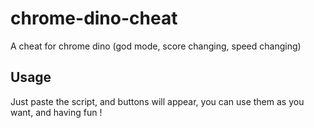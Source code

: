 # chrome-dino-cheat
A cheat for chrome dino (god mode, score changing, speed changing)

## Usage
Just paste the script, and buttons will appear, you can use them as you want, and having fun !
